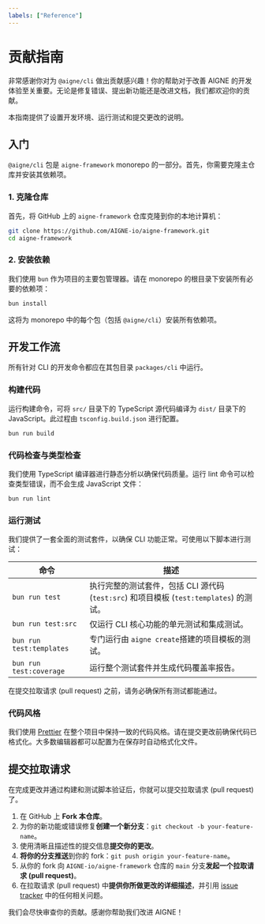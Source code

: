 ```yaml
---
labels: ["Reference"]
---
```


# 贡献指南

非常感谢你对为 `@aigne/cli` 做出贡献感兴趣！你的帮助对于改善 AIGNE 的开发体验至关重要。无论是修复错误、提出新功能还是改进文档，我们都欢迎你的贡献。

本指南提供了设置开发环境、运行测试和提交更改的说明。

## 入门

`@aigne/cli` 包是 `aigne-framework` monorepo 的一部分。首先，你需要克隆主仓库并安装其依赖项。

### 1. 克隆仓库

首先，将 GitHub 上的 `aigne-framework` 仓库克隆到你的本地计算机：

```bash Git Clone icon=logos:git-icon
git clone https://github.com/AIGNE-io/aigne-framework.git
cd aigne-framework
```

### 2. 安装依赖

我们使用 `bun` 作为项目的主要包管理器。请在 monorepo 的根目录下安装所有必要的依赖项：

```bash Bun Install icon=logos:bun
bun install
```

这将为 monorepo 中的每个包（包括 `@aigne/cli`）安装所有依赖项。

## 开发工作流

所有针对 CLI 的开发命令都应在其包目录 `packages/cli` 中运行。

### 构建代码

运行构建命令，可将 `src/` 目录下的 TypeScript 源代码编译为 `dist/` 目录下的 JavaScript。此过程由 `tsconfig.build.json` 进行配置。

```bash Build Command icon=lucide:hammer
bun run build
```

### 代码检查与类型检查

我们使用 TypeScript 编译器进行静态分析以确保代码质量。运行 lint 命令可以检查类型错误，而不会生成 JavaScript 文件：

```bash Lint Command icon=lucide:check-circle
bun run lint
```

### 运行测试

我们提供了一套全面的测试套件，以确保 CLI 功能正常。可使用以下脚本进行测试：

| 命令                 | 描述                                                                                                                     |
| ----------------------- | ------------------------------------------------------------------------------------------------------------------------------- |
| `bun run test`            | 执行完整的测试套件，包括 CLI 源代码 (`test:src`) 和项目模板 (`test:templates`) 的测试。   |
| `bun run test:src`        | 仅运行 CLI 核心功能的单元测试和集成测试。                                                      |
| `bun run test:templates`  | 专门运行由 `aigne create`搭建的项目模板的测试。                                                   |
| `bun run test:coverage`   | 运行整个测试套件并生成代码覆盖率报告。                                                                |

在提交拉取请求 (pull request) 之前，请务必确保所有测试都能通过。

### 代码风格

我们使用 [Prettier](https://prettier.io/) 在整个项目中保持一致的代码风格。请在提交更改前确保代码已格式化。大多数编辑器都可以配置为在保存时自动格式化文件。

## 提交拉取请求

在完成更改并通过构建和测试脚本验证后，你就可以提交拉取请求 (pull request) 了。

1.  在 GitHub 上 **Fork 本仓库**。
2.  为你的新功能或错误修复**创建一个新分支**：`git checkout -b your-feature-name`。
3.  使用清晰且描述性的提交信息**提交你的更改**。
4.  **将你的分支推送**到你的 fork：`git push origin your-feature-name`。
5.  从你的 fork 向 `AIGNE-io/aigne-framework` 仓库的 `main` 分支**发起一个拉取请求 (pull request)**。
6.  在拉取请求 (pull request) 中**提供你所做更改的详细描述**，并引用 [issue tracker](https://github.com/AIGNE-io/aigne-framework/issues) 中的任何相关问题。

我们会尽快审查你的贡献。感谢你帮助我们改进 AIGNE！